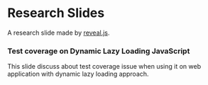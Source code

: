 # Research Slides

A research slide made by [reveal.js](http://lab.hakim.se/reveal-js).

### Test coverage on Dynamic Lazy Loading JavaScript

This slide discuss about test coverage issue when using it on web application with dynamic lazy loading approach.
